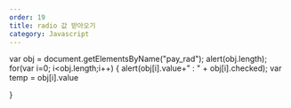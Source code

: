 ```yaml
---
order: 19
title: radio 값 받아오기
category: Javascript
---
```


var obj = document.getElementsByName("pay_rad");
alert(obj.length);
for(var i=0; i<obj.length;i++)
{
alert(obj[i].value+" : " + obj[i].checked);
var temp = obj[i].value

}